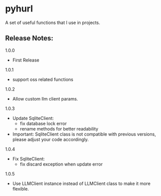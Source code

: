 # pyhurl

A set of useful functions that I use in projects.

## Release Notes:

1.0.0
- First Release

1.0.1
- support oss related functions

1.0.2
- Allow custom llm client params.

1.0.3
- Update SqliteClient:
  - fix database lock error
  - rename methods for better readability
- Important: SqliteClient class is not compatible with previous versions, please adjust your code accordingly.

1.0.4
- Fix SqliteClient:
  - fix discard exception when update error

1.0.5
- Use LLMClient instance instead of LLMClient class to make it more flexible.